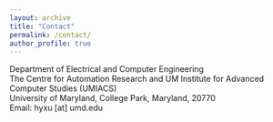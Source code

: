 ```yaml
---
layout: archive
title: "Contact"
permalink: /contact/
author_profile: true
---
```

Department of Electrical and Computer Engineering<br>
The Centre for Automation Research and UM Institute for Advanced Computer Studies (UMIACS)<br>
University of Maryland, College Park, Maryland, 20770<br>
Email: hyxu [at] umd.edu


